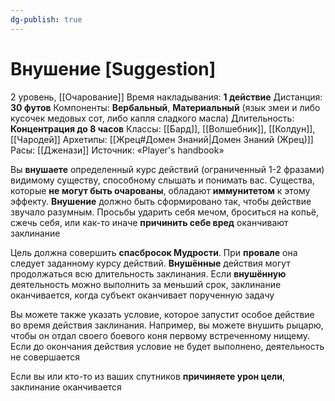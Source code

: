 ```yaml
---
dg-publish: true
---
```

# Внушение [Suggestion]
2 уровень, [[Очарование]]
Время накладывания: **1 действие**
Дистанция: **30 футов**
Компоненты: **Вербальный**, **Материальный** (язык змеи и либо кусочек медовых сот, либо капля сладкого масла)
Длительность: **Концентрация до 8 часов**
Классы: [[Бард]], [[Волшебник]], [[Колдун]], [[Чародей]]
Архетипы: [[Жрец#Домен Знаний|Домен Знаний (Жрец)]]
Расы: [[Дженази]]
Источник: «Player's handbook»

Вы **внушаете** определенный курс действий (ограниченный 1-2 фразами) видимому существу, способному слышать и понимать вас. Существа, которые **не могут быть очарованы**, обладают **иммунитетом** к этому эффекту. **Внушение** должно быть сформировано так, чтобы действие звучало разумным. Просьбы ударить себя мечом, броситься на копьё, сжечь себя, или как-то иначе **причинить себе вред** оканчивают заклинание

Цель должна совершить **спасбросок Мудрости**. При **провале** она следует заданному курсу действий. **Внушённые** действия могут продолжаться всю длительность заклинания. Если **внушённую** деятельность можно выполнить за меньший срок, заклинание оканчивается, когда субъект оканчивает порученную задачу

Вы можете также указать условие, которое запустит особое действие во время действия заклинания. Например, вы можете внушить рыцарю, чтобы он отдал своего боевого коня первому встреченному нищему. Если до окончания действия условие не будет выполнено, деятельность не совершается

Если вы или кто-то из ваших спутников **причиняете урон цели**, заклинание оканчивается